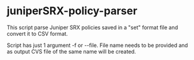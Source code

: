 # juniperSRX-policy-parser
This script parse Juniper SRX policies saved in a "set" format file and convert it to CSV format.

Script has just 1 argument -f or --file. File name needs to be provided and as output CVS file of the same name will be created.

